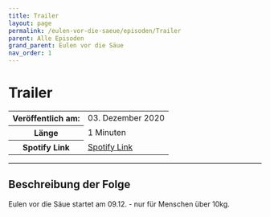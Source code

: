 ```yaml
---
title: Trailer
layout: page
permalink: /eulen-vor-die-saeue/episoden/Trailer
parent: Alle Episoden
grand_parent: Eulen vor die Säue
nav_order: 1
---
```


# Trailer
<table class="resp-table dcf-table dcf-table-responsive dcf-table-bordered dcf-table-striped dcf-w-100%">
                    <tbody>
                        <tr>
                            <th scope="row">Veröffentlich am:</th>
                            <td data-label="Veröffentlich am:">03. Dezember 2020</td>
                        </tr>
                        <tr>
                            <th scope="row">Länge </th>
                            <td data-label="Länge ">1 Minuten</td>
                        </tr><tr>
                                <th scope="row">Spotify Link</th>
                                <td data-label="Spotify Link"><a href="https://open.spotify.com/episode/7CWfRPC38OrBmm6mfCBBIb">Spotify Link</a></td>
                            </tr></tbody>
                </table>

***

## Beschreibung der Folge

<div>
Eulen vor die Säue startet am 09.12. - nur für Menschen über 10kg.  
</div>

